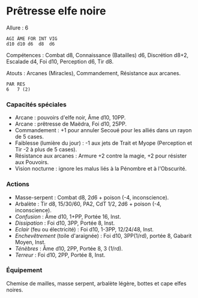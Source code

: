 # Prêtresse elfe noire

Allure : 6

	AGI	ÂME	FOR	INT	VIG
	d10	d10	d6	d8	d6

Compétences : Combat d8, Connaissance (Batailles) d6, Discrétion d8+2, Escalade d4, Foi d10, Perception d6, Tir d8.

Atouts : Arcanes (Miracles), Commandement, Résistance aux arcanes.

	PAR	RES
	6	7 (2)

### Capacités spéciales
- Arcane : pouvoirs d'elfe noir, Âme d10, 10PP.
- Arcane : prêtresse de Maëdra, Foi d10, 25PP.
- Commandement : +1 pour annuler Secoué pour les alliés dans un rayon de 5 cases.
- Faiblesse (lumière du jour) : -1 aux jets de Trait et Myope (Perception et Tir -2 à plus de 5 cases).
- Résistance aux arcanes : Armure +2 contre la magie, +2 pour résister aux Pouvoirs.
- Vision nocturne : ignore les malus liés à la Pénombre et à l'Obscurité.

### Actions
- Masse-serpent : Combat d8, 2d6 + poison (-4, inconscience).
- Arbalète : Tir d8, 15/30/60, PA2, CdT 1/2, 2d6 + poison (-4, inconscience).
- _Confusion_ : Âme d10, 1+PP, Portée 16, Inst.
- _Dissipation_ : Foi d10, 3PP, Portée 8, Inst.
- _Eclair_ (feu ou électricité) : Foi d10, 1-3PP, 12/24/48, Inst.
- _Enchevêtrement_ (toile d'araignée) : Foi d10, 3PP(1/rd), portée 8, Gabarit Moyen, Inst.
- _Ténèbres_ : Âme d10, 2PP, Portée 8, 3 (1/rd).
- _Terreur_ : Foi d10, 2PP, Portée 8, Inst.

### Équipement
Chemise de mailles, masse serpent, arbalète légère, bottes et cape elfes noires.
